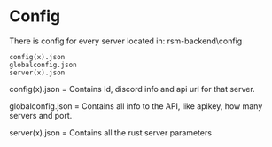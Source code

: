 Config
===============

There is config for every server located in: rsm-backend\config

```
config(x).json
globalconfig.json
server(x).json
```

config(x).json = Contains Id, discord info and api url for that server.

globalconfig.json = Contains all info to the API, like apikey, how many servers and port.

server(x).json = Contains all the rust server parameters